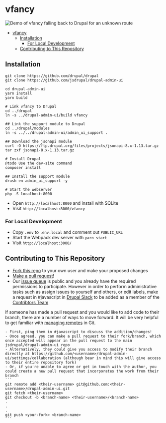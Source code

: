 # vfancy 
![Demo of vfancy falling back to Drupal for an unknown route](https://i.imgur.com/JW7CdkZ.gifv)

- [vfancy](#vfancy)
  * [Installation](#installation)
    + [For Local Development](#For-local-development)
  * [Contributing to This Repository](#contributing-to-this-repository)     

## Installation

```
git clone https://github.com/drupal/drupal
git clone https://github.com/jsdrupal/drupal-admin-ui

cd drupal-admin-ui
yarn install
yarn build

# Link vfancy to Drupal
cd ../drupal
ln -s ../drupal-admin-ui/build vfancy

## Link the support module to Drupal
cd ../drupal/modules
ln -s ../../drupal-admin-ui/admin_ui_support .

## Download the jsonapi module
curl -O https://ftp.drupal.org/files/projects/jsonapi-8.x-1.13.tar.gz
tar zxf jsonapi-8.x-1.13.tar.gz

# Install Drupal
@todo Use the dev-site command
composer install

## Install the support module
drush en admin_ui_support -y

# Start the webserver
php -S localhost:8000
```

- Open `http://localhost:8000` and install with SQLite
- Visit `http://localhost:8000/vfancy`

### For Local Development

- Copy `.env` to `.env.local` and comment out `PUBLIC_URL`
- Start the Webpack dev server with `yarn start`
- Visit `http://localhost:3000/`

## Contributing to This Repository

- [Fork this repo](https://help.github.com/articles/fork-a-repo/) to your own user and make your proposed changes
- [Make a pull request](https://help.github.com/articles/about-pull-requests/)!
- Our [issue queue](https://github.com/jsdrupal/drupal-admin-ui/issues) is public and you already have the required permissions to participate. However in order to perform administrative tasks such as assign issues to yourself and others, or edit labels, make a request in #javascript in [Drupal Slack](https://www.drupal.org/slack) to be added as a member of the [Contribtors Team](https://github.com/orgs/jsdrupal/teams/contributors)

If someone has made a pull request and you would like to add code to their branch, there are a number of ways to move forward. It will be very helpful to get familiar with [managing remotes](https://help.github.com/categories/managing-remotes/) in Git.

	- First, ping them in #javascript to discuss the addition/changes!
	- Once agreed, you can make a pull request to their fork/branch, which once accepted will appear in the pull request to the main jsdrupal/drupal-admin-ui repo
	- Alternatively, they could give you access to modify their branch directly at https://github.com/<username>/drupal-admin-ui/settings/collaboration (although bear in mind this will give access to their entire repository fork)
	- Or, if you're unable to agree or get in touch with the author, you could create a new pull request that incorporates the work from their branch
	```
	git remote add <their-username> git@github.com:<their-username>/drupal-admin-ui.git
	git fetch <their-username>
	git checkout -b <branch-name> <their-username>/<branch-name>
	.
	.
	.
	git push <your-fork> <branch-name>
	```

